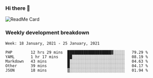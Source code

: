 ### Hi there 👋

<!--
**itzcy/itzcy** is a ✨ _special_ ✨ repository because its `README.md` (this file) appears on your GitHub profile.

Here are some ideas to get you started:

- 🔭 I’m currently working on ...
- 🌱 I’m currently learning ...
- 👯 I’m looking to collaborate on ...
- 🤔 I’m looking for help with ...
- 💬 Ask me about ...
- 📫 How to reach me: ...
- 😄 Pronouns: ...
- ⚡ Fun fact: ...
-->
![ReadMe Card](https://github-readme-stats.vercel.app/api?username=itzcy&show_icons=true&title_color=2d3198&icon_color=797cb8&text_color=24292e&bg_color=f6f8fa)

### Weekly development breakdown
<!--START_SECTION:waka-->
```text
Week: 18 January, 2021 - 25 January, 2021

PHP        12 hrs 29 mins  ███████████████████▓░░░░░   79.29 % 
YAML       1 hr 17 mins    ██░░░░░░░░░░░░░░░░░░░░░░░   08.19 % 
Markdown   43 mins         █░░░░░░░░░░░░░░░░░░░░░░░░   04.63 % 
Other      39 mins         █░░░░░░░░░░░░░░░░░░░░░░░░   04.17 % 
JSON       18 mins         ▒░░░░░░░░░░░░░░░░░░░░░░░░   01.94 % 
```
<!--END_SECTION:waka-->
